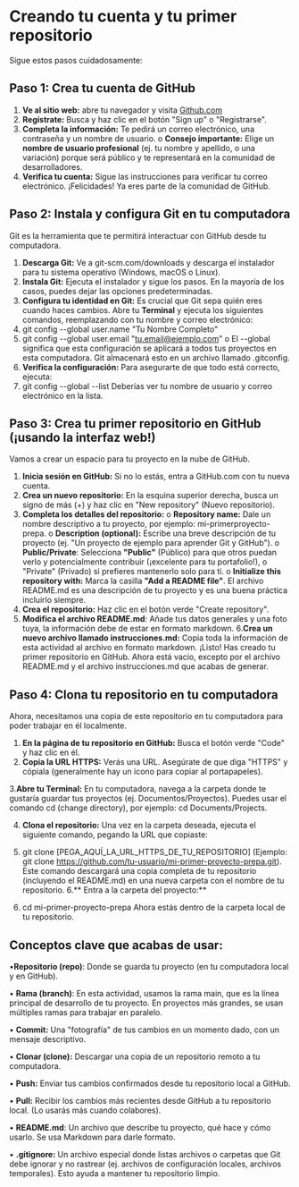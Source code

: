 # Creando tu cuenta y tu primer repositorio
Sigue estos pasos cuidadosamente:
## Paso 1: Crea tu cuenta de GitHub
1. **Ve al sitio web:** abre tu navegador y visita [Github.com](https://github.com/)
2. **Regístrate:** Busca y haz clic en el botón "Sign up" o "Registrarse".
3. **Completa la información:** Te pedirá un correo electrónico, una contraseña y un nombre de usuario.
o **Consejo importante:** Elige un **nombre de usuario profesional** (ej. tu nombre y apellido, o
una variación) porque será público y te representará en la comunidad de desarrolladores.
4. **Verifica tu cuenta:** Sigue las instrucciones para verificar tu correo electrónico.
¡Felicidades! Ya eres parte de la comunidad de GitHub.
## Paso 2: Instala y configura Git en tu computadora
Git es la herramienta que te permitirá interactuar con GitHub desde tu computadora.
1. **Descarga Git:** Ve a git-scm.com/downloads y descarga el instalador para tu sistema operativo
(Windows, macOS o Linux).
2. **Instala Git:** Ejecuta el instalador y sigue los pasos. En la mayoría de los casos, puedes dejar las
opciones predeterminadas.
 3. **Configura tu identidad en Git:** Es crucial que Git sepa quién eres cuando haces cambios. Abre tu
**Terminal** y ejecuta los siguientes comandos, reemplazando con tu nombre y correo electrónico:
4. git config --global user.name "Tu Nombre Completo"
5. git config --global user.email "tu.email@ejemplo.com"
o El --global significa que esta configuración se aplicará a todos tus proyectos en esta
computadora. Git almacenará esto en un archivo llamado .gitconfig.
6. **Verifica la configuración:** Para asegurarte de que todo está correcto, ejecuta:
7. git config --global --list
Deberías ver tu nombre de usuario y correo electrónico en la lista.
## Paso 3: Crea tu primer repositorio en GitHub (¡usando la interfaz web!)
Vamos a crear un espacio para tu proyecto en la nube de GitHub.
1. **Inicia sesión en GitHub:** Si no lo estás, entra a GitHub.com con tu nueva cuenta.
2. **Crea un nuevo repositorio:** En la esquina superior derecha, busca un signo de más (+) y haz clic en
"New repository" (Nuevo repositorio).
3. **Completa los detalles del repositorio:**
o **Repository name:** Dale un nombre descriptivo a tu proyecto, por ejemplo: mi-primerproyecto-prepa.
o **Description (optional):** Escribe una breve descripción de tu proyecto (ej. "Un proyecto de
ejemplo para aprender Git y GitHub").
o **Public/Private**: Selecciona **"Public"** (Público) para que otros puedan verlo y
potencialmente contribuir (¡excelente para tu portafolio!), o "Private" (Privado) si prefieres
mantenerlo solo para ti.
o **Initialize this repository with:** Marca la casilla **"Add a README file"**. El archivo
README.md es una descripción de tu proyecto y es una buena práctica incluirlo siempre.
4. **Crea el repositorio:** Haz clic en el botón verde "Create repository".
5. **Modifica el archivo README.md**: Añade tus datos generales y una foto tuya, la información debe
de estar en formato markdown.
6.**Crea un nuevo archivo llamado instrucciones.md:** Copia toda la información de esta actividad al
archivo en formato markdown.
¡Listo! Has creado tu primer repositorio en GitHub. Ahora está vacío, excepto por el archivo README.md y
el archivo instrucciones.md que acabas de generar.
## Paso 4: Clona tu repositorio en tu computadora
Ahora, necesitamos una copia de este repositorio en tu computadora para poder trabajar en él localmente.
1. **En la página de tu repositorio en GitHub:** Busca el botón verde "Code" y haz clic en él.
2. **Copia la URL HTTPS:** Verás una URL. Asegúrate de que diga "HTTPS" y cópiala (generalmente
hay un icono para copiar al portapapeles).

3.**Abre tu Terminal:** En tu computadora, navega a la carpeta donde te gustaría guardar tus proyectos
(ej. Documentos/Proyectos). Puedes usar el comando cd (change directory), por ejemplo: cd
Documents/Projects.

4. **Clona el repositorio:** Una vez en la carpeta deseada, ejecuta el siguiente comando, pegando la URL
que copiaste:

5. git clone [PEGA_AQUÍ_LA_URL_HTTPS_DE_TU_REPOSITORIO]
(Ejemplo: git clone https://github.com/tu-usuario/mi-primer-proyecto-prepa.git). Este comando
descargará una copia completa de tu repositorio (incluyendo el README.md) en una nueva carpeta
con el nombre de tu repositorio.
6.** Entra a la carpeta del proyecto:**
 7. cd mi-primer-proyecto-prepa
Ahora estás dentro de la carpeta local de tu repositorio.
## Conceptos clave que acabas de usar:
•**Repositorio (repo)**: Donde se guarda tu proyecto (en tu computadora local y en GitHub).

• **Rama (branch)**: En esta actividad, usamos la rama main, que es la línea principal de desarrollo de tu
proyecto. En proyectos más grandes, se usan múltiples ramas para trabajar en paralelo.

• **Commit:** Una "fotografía" de tus cambios en un momento dado, con un mensaje descriptivo.

• **Clonar (clone):** Descargar una copia de un repositorio remoto a tu computadora.

• **Push:** Enviar tus cambios confirmados desde tu repositorio local a GitHub.

• **Pull:** Recibir los cambios más recientes desde GitHub a tu repositorio local. (Lo usarás más cuando
colabores).

• **README.md**: Un archivo que describe tu proyecto, qué hace y cómo usarlo. Se usa Markdown
para darle formato.

• **.gitignore:** Un archivo especial donde listas archivos o carpetas que Git debe ignorar y no rastrear
(ej. archivos de configuración locales, archivos temporales). Esto ayuda a mantener tu repositorio
limpio.











